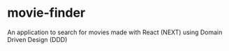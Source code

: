 # movie-finder
An application to search for movies made with React (NEXT) using Domain Driven Design (DDD)

